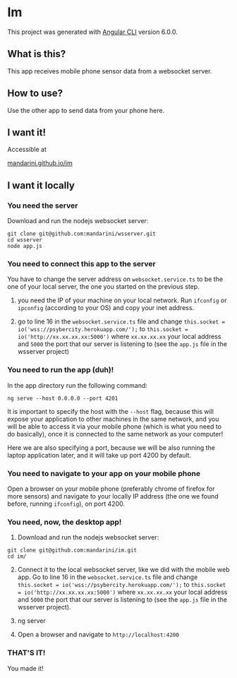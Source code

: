 # Im

This project was generated with [Angular CLI](https://github.com/angular/angular-cli) version 6.0.0.

## What is this?

This app receives mobile phone sensor data from a websocket server.

## How to use?

Use the other app to send data from your phone here.

## I want it!

Accessible at

[mandarini.github.io/im](https://mandarini.github.io/im/)

## I want it locally

### You need the server

Download and run the nodejs websocket server:

```
git clone git@github.com:mandarini/wsserver.git
cd wsserver
node app.js
```

### You need to connect this app to the server

You have to change the server address on `websocket.service.ts` to be the one of your local server,
the one you started on the previous step.

1. you need the IP of your machine on your local network.
Run `ifconfig` or `ipconfig` (according to your OS) and copy your inet address.

2. go to line 16 in the `websocket.service.ts` file and change
`this.socket = io('wss://psybercity.herokuapp.com/');` to `this.socket = io('http://xx.xx.xx.xx:5000')`
where `xx.xx.xx.xx` your local address and `5000` the port that our server is listening to
(see the `app.js` file in the wsserver project)

### You need to run the app (duh)!

In the app directory run the following command:

```
ng serve --host 0.0.0.0 --port 4201
```

It is important to specify the host with the `--host` flag, because this will expose your application to other machines in the same network, and you will be able to access it via your mobile phone (which is what you need to do basically), once it is connected to the same network as your computer!

Here we are also specifying a port, because we will be also running the laptop application later, and it will take up port 4200 by default.

### You need to navigate to your app on your mobile phone

Open a browser on your mobile phone (preferably chrome of firefox for more sensors) and navigate to your locally IP
address (the one we found before, running `ifconfig`), on port 4200.

### You need, now, the desktop app!

1. Download and run the nodejs websocket server:

```
git clone git@github.com:mandarini/im.git
cd im/
```

2. Connect it to the local websocket server, like we did with the mobile web app.
Go to line 16 in the `websocket.service.ts` file and change
`this.socket = io('wss://psybercity.herokuapp.com/');` to `this.socket = io('http://xx.xx.xx.xx:5000')`
where `xx.xx.xx.xx` your local address and `5000` the port that our server is listening to
(see the `app.js` file in the wsserver project).

3. ng server

4. Open a browser and navigate to `http://localhost:4200`

### THAT'S IT!

You made it!

